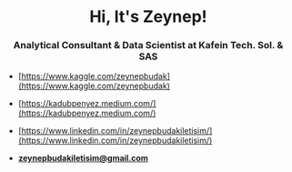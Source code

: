 <h1 align="center">Hi, It's Zeynep! </h1>
<h3 align="center">Analytical Consultant & Data Scientist at Kafein Tech. Sol. & SAS </h3>

- [https://www.kaggle.com/zeynepbudak](https://www.kaggle.com/zeynepbudak)

- [https://kadubpenyez.medium.com/](https://kadubpenyez.medium.com/) 

- [https://www.linkedin.com/in/zeynepbudakiletisim/](https://www.linkedin.com/in/zeynepbudakiletisim/)

- **zeynepbudakiletisim@gmail.com**
